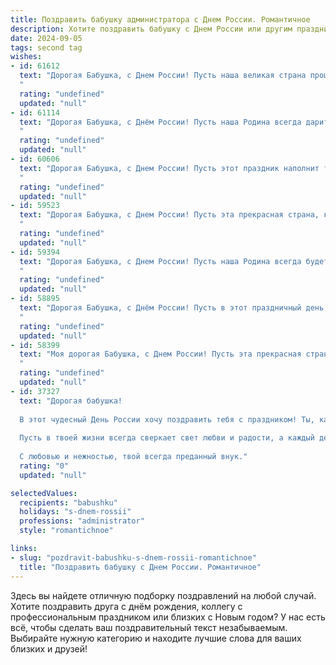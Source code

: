 ```yaml
---
title: Поздравить бабушку администратора с Днем России. Романтичное
description: Хотите поздравить бабушку с Днем России или другим праздником? Наш ИИ создаст незабываемое поздравление, а вы обязательно выделитесь среди других.  
date: 2024-09-05
tags: second tag
wishes:
- id: 61612
  text: "Дорогая Бабушка, с Днем России! Пусть наша великая страна процветает, а мы, ее жители, всегда будем полны любви и гордости за свою Родину. Желаю тебе крепкого здоровья, радости, вдохновения и неиссякаемого оптимизма! Пусть каждый день дарит тебе тепло и уют, словно верный друг, а твои глаза сияют от счастья и любви. С любовью и уважением, твой (твоя) (имя).
  "
  rating: "undefined"
  updated: "null"
- id: 61114
  text: "Дорогая Бабушка, с Днём России! Пусть наша Родина всегда дарит нам светлую радость, крепкую надежду и любовь, как ты даришь её нам каждый день. Пусть наша страна процветает, а ты всегда будешь в её сердце, как символ мудрости, доброты и нежности.
  "
  rating: "undefined"
  updated: "null"
- id: 60606
  text: "Дорогая Бабушка, с Днем России! Пусть этот праздник наполнит твое сердце теплом и гордостью за нашу великую Родину. Ты, как администратор, всегда создавала порядок и уют в нашем доме, словно хранительница очага. Желаю тебе крепкого здоровья, радостных мгновений и любви в этот светлый день!
  "
  rating: "undefined"
  updated: "null"
- id: 59523
  text: "Дорогая Бабушка, с Днем России! Пусть эта прекрасная страна, которую мы так любим, всегда дарит тебе мир, уют и радость. Ты - символ мудрости, любви и преданности, настоящий администратор своей семьи,  твоей заботой мы окружены такой же теплотой и заботой, как Россия  своих жителей. Желаю тебе  крепкого здоровья,  счастья и  долгих лет жизни!
  "
  rating: "undefined"
  updated: "null"
- id: 59394
  text: "Дорогая Бабушка, с Днем России! Пусть наша Родина всегда будет для тебя источником радости и гордости, а ты - настоящим символом ее величия и мудрости. Желаю тебе здоровья, счастья и мирного неба над головой!
  "
  rating: "undefined"
  updated: "null"
- id: 58895
  text: "Дорогая Бабушка, с Днём России! Пусть в этот праздничный день над нашей Родиной сияет мирное солнце, а в твоём сердце царит любовь и благополучие. Ты – настоящий администратор домашнего очага, с любовью и заботой создающая уют и тепло для всех нас. Пусть твоя жизнь будет наполнена радостью, здоровьем и счастливыми моментами!
  "
  rating: "undefined"
  updated: "null"
- id: 58399
  text: "Моя дорогая Бабушка, с Днем России! Пусть эта прекрасная страна, которую мы сегодня празднуем, всегда дарит Вам тепло и уют, как Ваше сердце дарит его нам.
  "
  rating: "undefined"
  updated: "null"
- id: 37327
  text: "Дорогая бабушка!
  
  В этот чудесный День России хочу поздравить тебя с праздником! Ты, как мудрый Администратор нашей семьи, управляешь нашими сердцами и создаёшь атмосферу тепла и уюта. Каждый миг, проведённый с тобой, словно волшебное путешествие по родным просторам, где цветут мечты и сбываются надежды.
  
  Пусть в твоей жизни всегда сверкает свет любви и радости, а каждый день приносит новые вдохновения и тепло, как ласковое русское солнце. Желаю здоровья и счастья, чтобы ты всегда чувствовала себя окруженной заботой и теплом.
  
  С любовью и нежностью, твой всегда преданный внук."
  rating: "0"
  updated: "null"

selectedValues:
  recipients: "babushku"
  holidays: "s-dnem-rossii"
  professions: "administrator"
  style: "romantichnoe"

links:
- slug: "pozdravit-babushku-s-dnem-rossii-romantichnoe"
  title: "Поздравить бабушку с Днем России. Романтичное"
---
```


Здесь вы найдете отличную подборку поздравлений на любой случай. 
Хотите поздравить друга с днём рождения, коллегу с профессиональным праздником или близких с Новым годом? У нас есть всё, чтобы сделать ваш поздравительный текст незабываемым. Выбирайте нужную категорию и находите лучшие слова для ваших близких и друзей!
